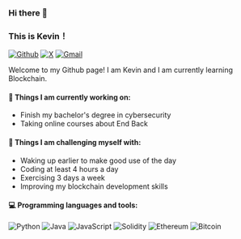 ### Hi there 👋 
### This is Kevin！

[![Github](https://img.shields.io/badge/-Github-000?style=flat&logo=Github&logoColor=white)](https://github.com/xwwkk)
[![X](https://img.shields.io/badge/-X-black?style=flat&logo=X&logoColor=white)](https://x.com/Kev1nWeb3)
[![Gmail](https://img.shields.io/badge/-Gmail-c14438?style=flat&logo=Gmail&logoColor=white)](mailto:x3137132963@gmail.com)

Welcome to my Github page! I am Kevin and I am currently learning Blockchain.

#### 🌱 Things I am currently working on: 
- Finish my bachelor's degree in cybersecurity
- Taking online courses about End Back

#### :muscle: Things I am challenging myself with:
- Waking up earlier to make good use of the day
- Coding at least 4 hours a day
- Exercising 3 days a week
- Improving my blockchain development skills

#### :computer: Programming languages and tools: 
![Python](https://www.vectorlogo.zone/logos/python/python-ar21.svg)
![Java](https://www.vectorlogo.zone/logos/java/java-ar21.svg)
![JavaScript](https://www.vectorlogo.zone/logos/javascript/javascript-ar21.svg)
![Solidity](https://upload.wikimedia.org/wikipedia/commons/9/98/Solidity_logo.svg)
![Ethereum](https://www.vectorlogo.zone/logos/ethereum/ethereum-ar21.svg)
![Bitcoin](https://www.vectorlogo.zone/logos/bitcoin/bitcoin-ar21.svg)
